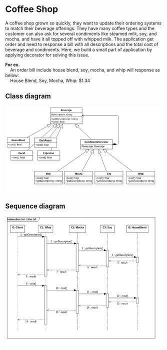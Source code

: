 Coffee Shop
=================
A coffee shop grown so quickly, they want to update their ordering systems to match their beverage offerings. They have many coffee types and the customer can also ask for several condiments like steamed milk, soy, and mocha, and have it all topped off with whipped milk. The application get order and need to response a bill with all descriptions and the total cost of beverage and condiments. Here, we build a small part of application by applying decorator for solving this issue.

**For ex.**<br />
&nbsp;&nbsp;&nbsp;&nbsp;An order bill include house blend, soy, mocha, and whip will response as below:<br />
&nbsp;&nbsp;&nbsp;&nbsp;House Blend, Soy, Mocha, Whip: $1.34

Class diagram
-------------
<p align="center">
    <img alt="Class Diagram" src="models/Class.png">
</p>

Sequence diagram
---------------
<p align="center">
    <img alt="Sequence Diagram" src="models/Sequence.png">
</p>
